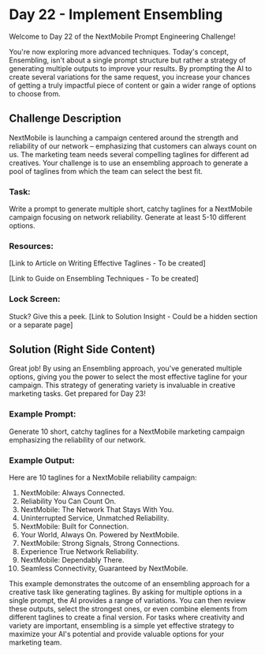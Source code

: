 # Day 22 - Implement Ensembling

Welcome to Day 22 of the NextMobile Prompt Engineering Challenge!

You're now exploring more advanced techniques. Today's concept, Ensembling, isn't about a single prompt structure but rather a strategy of generating multiple outputs to improve your results. By prompting the AI to create several variations for the same request, you increase your chances of getting a truly impactful piece of content or gain a wider range of options to choose from.

## Challenge Description
NextMobile is launching a campaign centered around the strength and reliability of our network – emphasizing that customers can always count on us. The marketing team needs several compelling taglines for different ad creatives. Your challenge is to use an ensembling approach to generate a pool of taglines from which the team can select the best fit.

### Task:

Write a prompt to generate multiple short, catchy taglines for a NextMobile campaign focusing on network reliability. Generate at least 5-10 different options.

### Resources:

[Link to Article on Writing Effective Taglines - To be created]

[Link to Guide on Ensembling Techniques - To be created]

### Lock Screen:

Stuck? Give this a peek. [Link to Solution Insight - Could be a hidden section or a separate page]

## Solution (Right Side Content)
Great job! By using an Ensembling approach, you've generated multiple options, giving you the power to select the most effective tagline for your campaign. This strategy of generating variety is invaluable in creative marketing tasks. Get prepared for Day 23!

### Example Prompt:

Generate 10 short, catchy taglines for a NextMobile marketing campaign emphasizing the reliability of our network.

### Example Output:

Here are 10 taglines for a NextMobile reliability campaign:

1. NextMobile: Always Connected.
2. Reliability You Can Count On.
3. NextMobile: The Network That Stays With You.
4. Uninterrupted Service, Unmatched Reliability.
5. NextMobile: Built for Connection.
6. Your World, Always On. Powered by NextMobile.
7. NextMobile: Strong Signals, Strong Connections.
8. Experience True Network Reliability.
9. NextMobile: Dependably There.
10. Seamless Connectivity, Guaranteed by NextMobile.

This example demonstrates the outcome of an ensembling approach for a creative task like generating taglines. By asking for multiple options in a single prompt, the AI provides a range of variations. You can then review these outputs, select the strongest ones, or even combine elements from different taglines to create a final version. For tasks where creativity and variety are important, ensembling is a simple yet effective strategy to maximize your AI's potential and provide valuable options for your marketing team. 